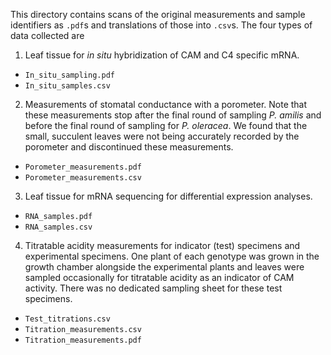 This directory contains scans of the original measurements and sample identifiers as `.pdf`s and translations of those into `.csv`s. The four types of data collected are

1. Leaf tissue for _in situ_ hybridization of CAM and C4 specific mRNA.
  * `In_situ_sampling.pdf`
  * `In_situ_samples.csv`
2. Measurements of stomatal conductance with a porometer. Note that these measurements stop after the final round of sampling _P. amilis_ and before the final round of sampling for _P. oleracea_. We found that the small, succulent leaves were not being accurately recorded by the porometer and discontinued these measurements.
  * `Porometer_measurements.pdf`
  * `Porometer_measurements.csv`
3. Leaf tissue for mRNA sequencing for differential expression analyses.
  * `RNA_samples.pdf`
  * `RNA_samples.csv`
4. Titratable acidity measurements for indicator (test) specimens and experimental specimens. One plant of each genotype was grown in the growth chamber alongside the experimental plants and leaves were sampled occasionally for titratable acidity as an indicator of CAM activity. There was no dedicated sampling sheet for these test specimens.
  * `Test_titrations.csv`
  * `Titration_measurements.csv`
  * `Titration_measurements.pdf`
